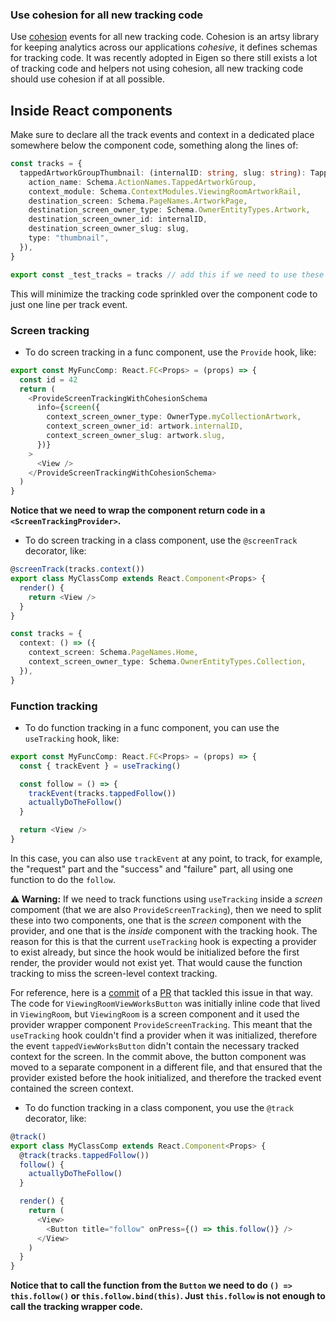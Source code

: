 ### Use cohesion for all new tracking code

Use [cohesion](https://github.com/artsy/cohesion) events for all new tracking code. Cohesion is an artsy library for keeping analytics across our applications _cohesive_, it defines schemas for tracking code. It was recently adopted in Eigen so there still exists a lot of tracking code and helpers not using cohesion, all new tracking code should use cohesion if at all possible.

## Inside React components

Make sure to declare all the track events and context in a dedicated place somewhere below the component code, something along the lines of:

```typescript
const tracks = {
  tappedArtworkGroupThumbnail: (internalID: string, slug: string): TappedArtworkGroupThumbnail => ({
    action_name: Schema.ActionNames.TappedArtworkGroup,
    context_module: Schema.ContextModules.ViewingRoomArtworkRail,
    destination_screen: Schema.PageNames.ArtworkPage,
    destination_screen_owner_type: Schema.OwnerEntityTypes.Artwork,
    destination_screen_owner_id: internalID,
    destination_screen_owner_slug: slug,
    type: "thumbnail",
  }),
}

export const _test_tracks = tracks // add this if we need to use these in test files.
```

This will minimize the tracking code sprinkled over the component code to just one line per track event.

### Screen tracking

- To do screen tracking in a func component, use the `Provide` hook, like:

```typescript
export const MyFuncComp: React.FC<Props> = (props) => {
  const id = 42
  return (
    <ProvideScreenTrackingWithCohesionSchema
      info={screen({
        context_screen_owner_type: OwnerType.myCollectionArtwork,
        context_screen_owner_id: artwork.internalID,
        context_screen_owner_slug: artwork.slug,
      })}
    >
      <View />
    </ProvideScreenTrackingWithCohesionSchema>
  )
}
```

**Notice that we need to wrap the component return code in a `<ScreenTrackingProvider>`.**

- To do screen tracking in a class component, use the `@screenTrack` decorator, like:

```typescript
@screenTrack(tracks.context())
export class MyClassComp extends React.Component<Props> {
  render() {
    return <View />
  }
}

const tracks = {
  context: () => ({
    context_screen: Schema.PageNames.Home,
    context_screen_owner_type: Schema.OwnerEntityTypes.Collection,
  }),
}
```

### Function tracking

- To do function tracking in a func component, you can use the `useTracking` hook, like:

```typescript
export const MyFuncComp: React.FC<Props> = (props) => {
  const { trackEvent } = useTracking()

  const follow = () => {
    trackEvent(tracks.tappedFollow())
    actuallyDoTheFollow()
  }

  return <View />
}
```

In this case, you can also use `trackEvent` at any point, to track, for example, the "request" part and the "success" and "failure" part, all using one function to do the `follow`.

**⚠️ Warning:**
If we need to track functions using `useTracking` inside a _screen_ compoment (that we are also `ProvideScreenTracking`), then we need to split these into two components, one that is the _screen_ component with the provider, and one that is the _inside_ component with the tracking hook.
The reason for this is that the current `useTracking` hook is expecting a provider to exist already, but since the hook would be initialized before the first render, the provider would not exist yet. That would cause the function tracking to miss the screen-level context tracking.

For reference, here is a [commit](https://github.com/artsy/eigen/pull/3215/commits/1c36dd692d8eb82a2b13354fd9106b8b2d03a05c) of a [PR](https://github.com/artsy/eigen/pull/3215) that tackled this issue in that way. The code for `ViewingRoomViewWorksButton` was initially inline code that lived in `ViewingRoom`, but `ViewingRoom` is a screen component and it used the provider wrapper component `ProvideScreenTracking`. This meant that the `useTracking` hook couldn't find a provider when it was initialized, therefore the event `tappedViewWorksButton` didn't contain the necessary tracked context for the screen. In the commit above, the button component was moved to a separate component in a different file, and that ensured that the provider existed before the hook initialized, and therefore the tracked event contained the screen context.

- To do function tracking in a class component, you use the `@track` decorator, like:

```typescript
@track()
export class MyClassComp extends React.Component<Props> {
  @track(tracks.tappedFollow())
  follow() {
    actuallyDoTheFollow()
  }

  render() {
    return (
      <View>
        <Button title="follow" onPress={() => this.follow()} />
      </View>
    )
  }
}
```

**Notice that to call the function from the `Button` we need to do `() => this.follow()` or `this.follow.bind(this)`. Just `this.follow` is not enough to call the tracking wrapper code.**
